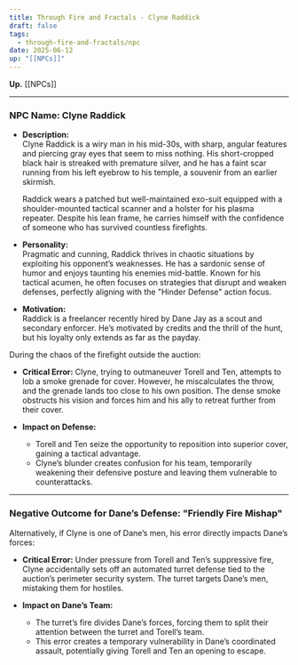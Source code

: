 ```yaml
---
title: Through Fire and Fractals - Clyne Raddick
draft: false
tags:
  - through-fire-and-fractals/npc
date: 2025-06-12
up: "[[NPCs]]"
---
```

**Up.** [[NPCs]]

---

### NPC Name: **Clyne Raddick**

- **Description:**  
    Clyne Raddick is a wiry man in his mid-30s, with sharp, angular features and piercing gray eyes that seem to miss nothing. His short-cropped black hair is streaked with premature silver, and he has a faint scar running from his left eyebrow to his temple, a souvenir from an earlier skirmish.
    
    Raddick wears a patched but well-maintained exo-suit equipped with a shoulder-mounted tactical scanner and a holster for his plasma repeater. Despite his lean frame, he carries himself with the confidence of someone who has survived countless firefights.
    
- **Personality:**  
    Pragmatic and cunning, Raddick thrives in chaotic situations by exploiting his opponent’s weaknesses. He has a sardonic sense of humor and enjoys taunting his enemies mid-battle. Known for his tactical acumen, he often focuses on strategies that disrupt and weaken defenses, perfectly aligning with the "Hinder Defense" action focus.
    
- **Motivation:**  
    Raddick is a freelancer recently hired by Dane Jay as a scout and secondary enforcer. He’s motivated by credits and the thrill of the hunt, but his loyalty only extends as far as the payday.

During the chaos of the firefight outside the auction:

- **Critical Error:** Clyne, trying to outmaneuver Torell and Ten, attempts to lob a smoke grenade for cover. However, he miscalculates the throw, and the grenade lands too close to his own position. The dense smoke obstructs his vision and forces him and his ally to retreat further from their cover.
    
- **Impact on Defense:**
    
    - Torell and Ten seize the opportunity to reposition into superior cover, gaining a tactical advantage.
    - Clyne’s blunder creates confusion for his team, temporarily weakening their defensive posture and leaving them vulnerable to counterattacks.

---

### Negative Outcome for Dane’s Defense: "Friendly Fire Mishap"

Alternatively, if Clyne is one of Dane’s men, his error directly impacts Dane’s forces:

- **Critical Error:** Under pressure from Torell and Ten’s suppressive fire, Clyne accidentally sets off an automated turret defense tied to the auction’s perimeter security system. The turret targets Dane’s men, mistaking them for hostiles.
    
- **Impact on Dane’s Team:**
    
    - The turret’s fire divides Dane’s forces, forcing them to split their attention between the turret and Torell’s team.
    - This error creates a temporary vulnerability in Dane’s coordinated assault, potentially giving Torell and Ten an opening to escape.